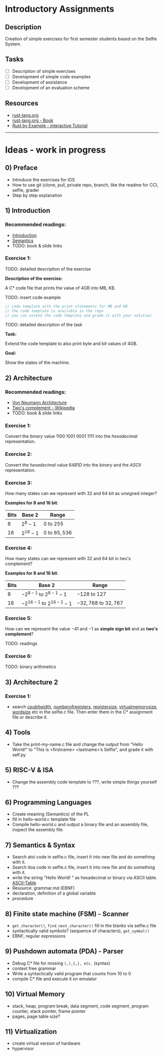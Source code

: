 # Introductory Assignments

## Description

Creation of simple exercises for first semester students based on the Selfie System.

## Tasks

- [ ] Description of simple exercises
- [ ] Development of simple code examples
- [ ] Development of assistance
- [ ] Development of an evaluation scheme

## Resources

- [rust-lang.org](https://www.rust-lang.org/learn)
- [rust-lang.org - Book](https://doc.rust-lang.org/book/title-page.html)
- [Rust by Example - interactive Tutorial](https://doc.rust-lang.org/stable/rust-by-example/index.html)

---

# Ideas - work in progress

## 0) Preface

- Introduce the exercises for IOS
- How to use git (clone, pull, private repo, branch, like the readme for CC), selfie, grader
- Step by step explanation

## 1) Introduction

### Recommended readings:

- [Introduction](https://github.com/cksystemsteaching/selfie/blob/book/manuscript/introduction.md)
- [Semantics](https://github.com/cksystemsteaching/selfie/blob/book/manuscript/semantics.md#2-semantics-semantics)
- TODO: book & slide links

### Exercise 1:

TODO: detailed description of the exercise

**Description of the exercise:**

A C\* code file that prints the value of 4GB into MB, KB.

TODO: insert code example

```c
// code template with the print statements for MB and KB
// the code template is available in the repo
// you can extend the code template and grade it with your solution
```

TODO: detailed description of the task

**Task:**

Extend the code template to also print byte and bit values of 4GB.

**Goal:**

Show the states of the machine.

## 2) Architecture

### Recommended readings:

- [Von Neumann Architecture](https://github.com/cksystemsteaching/selfie/blob/book/manuscript/state.md#von-neumann-machine)
- [Two's complement - Wikipedia](https://en.wikipedia.org/wiki/Two%27s_complement)
- TODO: book & slide links

### Exercise 1:

Convert the *binary* value $1100$ $1001$ $0001$ $1111$ into the *hexadecimal* representation.

### Exercise 2:

Convert the *hexadecimal* value $64B1D$ into the *binary* and the *ASCII* representation.

### Exercise 3:

How many states can we represent with $32$ and $64$ bit as unsigned integer?

**Examples for $8$ and $16$ bit**:

| Bits | Base 2       | Range           |
| ---- | ------------ | --------------- |
| 8    | $2^8 - 1$    | $0$ to $255$    |
| 16   | $2^{16} - 1$ | $0$ to $65,536$ |

### Exercise 4:

How many states can we represent with $32$ and $64$ bit in two's complement?

**Examples for $8$ and $16$ bit**:

| Bits | Base 2                      | Range                 |
| ---- | --------------------------- | --------------------- |
| 8    | $-2^{8-1}$ to $2^{8-1}-1$   | $-128$ to $127$       |
| 16   | $-2^{16-1}$ to $2^{16-1}-1$ | $-32,768$ to $32,767$ |

### Exercise 5:

How can we represent the value $-41$ and $-1$ as **simple sign bit** and as **two's complement**?

TODO: readings

### Exercise 6: 

TODO: binary arithmetics


## 3) Architecture 2

### Exercise 1:

- search [cpubitwidth](../selfie.c#L209), [numberofregisters](../selfie.c#L703), [registersize](../selfie.c#L1074), [virtualmemorysize](../selfie.c#L1068), [wordsize](../selfie.c#L1070-L1071) etc in the selfie.c file. Then enter them in the C\* assignment file or describe it.

## 4) Tools

- Take the print-my-name.c file and change the output from "Hello World!" to "This is \<firstname\> \<lastname\>’s Selfie", and grade it with self.py

## 5) RISC-V & ISA

- Change the assembly code template to ???, write simple things yourself ???

## 6) Programming Languages

- Create meaning (Semantics) of the PL
- fill in hello-world.c template file
- Compile hello-world.c and output a binary file and an assembly file, inspect the assembly file

## 7) Semantics & Syntax

- Search atoi code in selfie.c file, insert it into new file and do something with it.
- Search itoa code in selfie.c file, insert it into new file and do something with it.
- write the string "Hello World!    " as hexadecimal or binary via ASCII table. [ASCII-Table](https://en.wikipedia.org/wiki/ASCII)
- Resource: grammar.md (EBNF)
- declaration, definition of a global variable
- procedure

## 8) Finite state machine (FSM) - Scanner

- `get_character()`, `find_next_character()` fill in the blanks via selfie.c file
- syntactically valid symbols? (sequence of characters), `get_symbol()`
- EBNF, regular expressions

## 9) Pushdown automata (PDA) - Parser

- Debug C\* file for missing `(,),{,}, etc.` (syntax)
- context free grammar
- Write a syntactically valid program that counts from 10 to 0
- compile C\* file and execute it on emulator

## 10) Virtual Memory

- stack, heap, program break, data segment, code segment, program counter, stack pointer, frame pointer
- pages, page table size?

## 11) Virtualization

- create virtual version of hardware
- hypervisor
